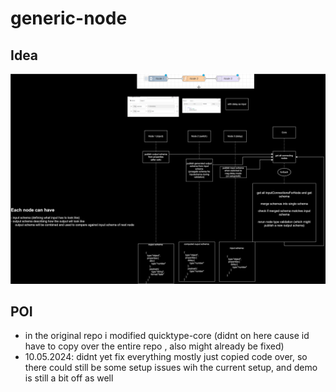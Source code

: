 # generic-node

## Idea
![alt text](./idea.drawio.svg "idea")


## POI

- in the original repo i modified quicktype-core (didnt on here cause id have to copy over the entire repo , also might already be fixed)
- 10.05.2024: didnt yet fix everything mostly just copied code over, so there could still be some setup issues wih the current setup, and demo is still a bit off as well